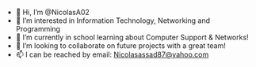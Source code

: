 - 👋 Hi, I’m @NicolasA02
- 👀 I’m interested in Information Technology, Networking and Programming
- 🌱 I’m currently in school learning about Computer Support & Networks!
- 💞️ I’m looking to collaborate on future projects with a great team!
- 📫 I can be reached by email: Nicolasassad87@yahoo.com
